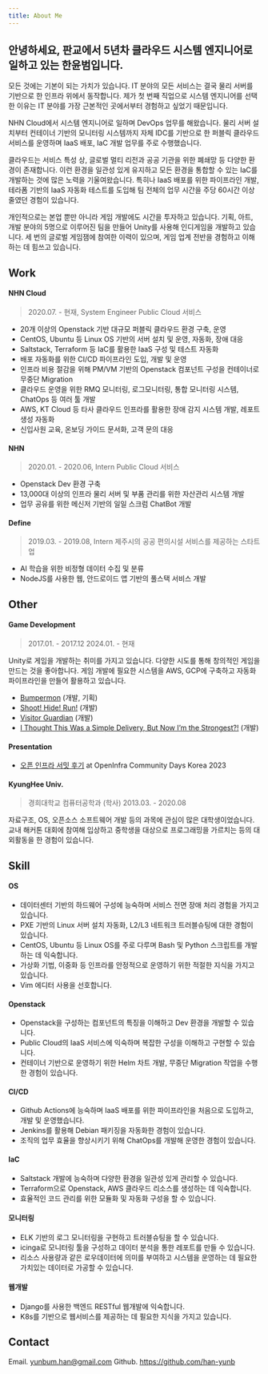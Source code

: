 ```yaml
---
title: About Me
---
```

## 안녕하세요, 판교에서 5년차 클라우드 시스템 엔지니어로 일하고 있는 한윤범입니다.

모든 것에는 기본이 되는 가치가 있습니다. IT 분야의 모든 서비스는 결국 물리 서버를 기반으로 한 인프라 위에서 동작합니다. 제가 첫 번째 직업으로 시스템 엔지니어를 선택한 이유는 IT 분야를 가장 근본적인 곳에서부터 경험하고 싶었기 때문입니다.

NHN Cloud에서 시스템 엔지니어로 일하며 DevOps 업무를 해왔습니다. 물리 서버 설치부터 컨테이너 기반의 모니터링 시스템까지 자체 IDC를 기반으로 한 퍼블릭 클라우드 서비스를 운영하며 IaaS 배포, IaC 개발 업무를 주로 수행했습니다.

클라우드는 서비스 특성 상, 글로벌 멀티 리전과 공공 기관을 위한 폐쇄망 등 다양한 환경이 존재합니다. 이런 환경을 일관성 있게 유지하고 모든 환경을 통합할 수 있는 IaC를 개발하는 것에 많은 노력을 기울여왔습니다. 특히나 IaaS 배포를 위한 파이프라인 개발, 테라폼 기반의 IaaS 자동화 테스트를 도입해 팀 전체의 업무 시간을 주당 60시간 이상 줄였던 경험이 있습니다.

개인적으로는 본업 뿐만 아니라 게임 개발에도 시간을 투자하고 있습니다.
기획, 아트, 개발 분야의 5명으로 이루어진 팀을 만들어 Unity를 사용해 인디게임을 개발하고 있습니다.
세 번의 글로벌 게임잼에 참여한 이력이 있으며, 게임 업계 전반을 경험하고 이해하는 데 힘쓰고 있습니다.

## Work
#### NHN Cloud
> 2020.07. - 현재, System Engineer
> Public Cloud 서비스

- 20개 이상의 Openstack 기반 대규모 퍼블릭 클라우드 환경 구축, 운영
- CentOS, Ubuntu 등 Linux OS 기반의 서버 설치 및 운영, 자동화, 장애 대응
- Saltstack, Terraform 등 IaC를 활용한 IaaS 구성 및 테스트 자동화
- 배포 자동화를 위한 CI/CD 파이프라인 도입, 개발 및 운영
- 인프라 비용 절감을 위해 PM/VM 기반의 Openstack 컴포넌트 구성을 컨테이너로 무중단 Migration
- 클라우드 운영을 위한 RMQ 모니터링, 로그모니터링, 통합 모니터링 시스템, ChatOps 등 여러 툴 개발
- AWS, KT Cloud 등 타사 클라우드 인프라를 활용한 장애 감지 시스템 개발, 레포트 생성 자동화
- 신입사원 교육, 온보딩 가이드 문서화, 고객 문의 대응
#### NHN
> 2020.01. - 2020.06, Intern
> Public Cloud 서비스

- Openstack Dev 환경 구축
- 13,000대 이상의 인프라 물리 서버 및 부품 관리를 위한 자산관리 시스템 개발
- 업무 공유를 위한 메신저 기반의 일일 스크럼 ChatBot 개발
#### Define
> 2019.03. - 2019.08, Intern
> 제주시의 공공 편의시설 서비스를 제공하는 스타트업

- AI 학습을 위한 비정형 데이터 수집 및 분류
- NodeJS를 사용한 웹, 안드로이드 앱 기반의 풀스택 서비스 개발
## Other
#### Game Development
> 2017.01. - 2017.12
> 2024.01. - 현재

Unity로 게임을 개발하는 취미를 가지고 있습니다. 다양한 시도를 통해 창의적인 게임을 만드는 것을 좋아합니다.
게임 개발에 필요한 시스템을 AWS, GCP에 구축하고 자동화 파이프라인을 만들어 활용하고 있습니다.
- [Bumpermon](https://github.com/han-yunb/bumpermon-pub) (개발, 기획)
- [Shoot! Hide! Run!](https://bumbrogames.itch.io/shoot-hide-run) (개발)
- [Visitor Guardian](https://bumbrogames.itch.io/visitor-guardian) (개발)
- [I Thought This Was a Simple Delivery, But Now I’m the Strongest?!](https://bumbrogames.itch.io/simple-delivery) (개발)
#### Presentation
- [오픈 인프라 서밋 후기](https://2023.openinfradays.kr/session/68) at OpenInfra Community Days Korea 2023
#### KyungHee Univ.
> 경희대학교 컴퓨터공학과 (학사)
> 2013.03. - 2020.08

자료구조, OS, 오픈소스 소프트웨어 개발 등의 과목에 관심이 많은 대학생이었습니다.
교내 해커톤 대회에 참여해 입상하고 중학생을 대상으로 프로그래밍을 가르치는 등의 대외활동을 한 경험이 있습니다.
## Skill
#### OS
- 데이터센터 기반의 하드웨어 구성에 능숙하며 서비스 전면 장애 처리 경험을 가지고 있습니다.
- PXE 기반의 Linux 서버 설치 자동화, L2/L3 네트워크 트러블슈팅에 대한 경험이 있습니다.
- CentOS, Ubuntu 등 Linux OS를 주로 다루며 Bash 및 Python 스크립트를 개발하는 데 익숙합니다.
- 가상화 기법, 이중화 등 인프라를 안정적으로 운영하기 위한 적절한 지식을 가지고 있습니다.
- Vim 에디터 사용을 선호합니다.
#### Openstack
- Openstack을 구성하는 컴포넌트의 특징을 이해하고 Dev 환경을 개발할 수 있습니다.
- Public Cloud의 IaaS 서비스에 익숙하며 복잡한 구성을 이해하고 구현할 수 있습니다.
- 컨테이너 기반으로 운영하기 위한 Helm 차트 개발, 무중단 Migration 작업을 수행한 경험이 있습니다.
#### CI/CD
- Github Actions에 능숙하며 IaaS 배포를 위한 파이프라인을 처음으로 도입하고, 개발 및 운영했습니다.
- Jenkins를 활용해 Debian 패키징을 자동화한 경험이 있습니다.
- 조직의 업무 효율을 향상시키기 위해 ChatOps를 개발해 운영한 경험이 있습니다.
#### IaC
- Saltstack 개발에 능숙하며 다양한 환경을 일관성 있게 관리할 수 있습니다.
- Terraform으로 Openstack, AWS 클라우드 리소스를 생성하는 데 익숙합니다.
- 효율적인 코드 관리를 위한 모듈화 및 자동화 구성을 할 수 있습니다.
#### 모니터링
- ELK 기반의 로그 모니터링을 구현하고 트러블슈팅을 할 수 있습니다.
- icinga로 모니터링 툴을 구성하고 데이터 분석을 통한 레포트를 만들 수 있습니다.
- 리소스 사용량과 같은 로우데이터에 의미를 부여하고 시스템을 운영하는 데 필요한 가치있는 데이터로 가공할 수 있습니다.
#### 웹개발
- Django를 사용한 백엔드 RESTful 웹개발에 익숙합니다.
- K8s를 기반으로 웹서비스를 제공하는 데 필요한 지식을 가지고 있습니다.
## Contact
Email. yunbum.han@gmail.com
Github. https://github.com/han-yunb
